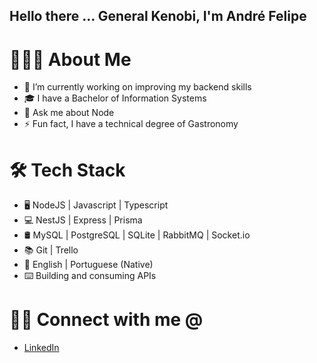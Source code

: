 ## Hello there ... General Kenobi, I'm André Felipe

# 👨🏻‍💻 About Me

- 🔭 I’m currently working on improving my backend skills
- 🎓 I have a Bachelor of Information Systems
- 💬 Ask me about Node
- ⚡ Fun fact, I have a technical degree of Gastronomy

# 🛠 Tech Stack

- 🖥 NodeJS | Javascript | Typescript
- 💻 NestJS | Express | Prisma
- 🛢 MySQL | PostgreSQL | SQLite | RabbitMQ | Socket.io
- 📚 Git | Trello
- 📝 English | Portuguese (Native)
- ⌨️ Building and consuming APIs

# 🤝🏻 Connect with me @

- [LinkedIn](https://www.linkedin.com/in/andrefmandrade/)
